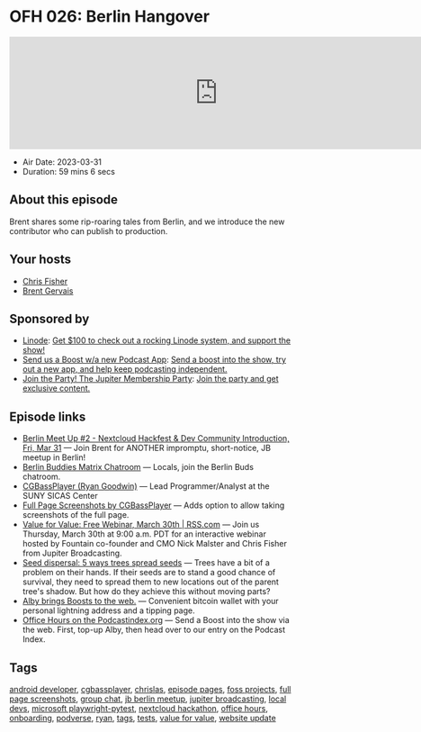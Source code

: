 # OFH 026: Berlin Hangover

<iframe src="https://player.fireside.fm/v2/MkcqFyfv+hUYR79_A?theme=dark" width="740" height="200" frameborder="0" scrolling="no"></iframe>

* Air Date: 2023-03-31
* Duration: 59 mins 6 secs

## About this episode

Brent shares some rip-roaring tales from Berlin, and we introduce the new contributor who can publish to production.

## Your hosts
* [Chris Fisher](https://www.officehours.hair/hosts/chrislas)
* [Brent Gervais](https://www.officehours.hair/hosts/brentgervais)

## Sponsored by

  * [Linode](https://linode.com/jupiter): [Get $100 to check out a rocking Linode system, and support the show!](https://linode.com/jupiter)
  * [Send us a Boost w/a new Podcast App](http://newpodcastapps.com/): [Send a boost into the show, try out a new app, and help keep podcasting independent. ](http://newpodcastapps.com/)
  * [Join the Party! The Jupiter Membership Party](https://www.jupiter.party/): [Join the party and get exclusive content. ](https://www.jupiter.party/)



## Episode links

  * [Berlin Meet Up #2 - Nextcloud Hackfest & Dev Community Introduction, Fri, Mar 31](https://www.meetup.com/jupiterbroadcasting/events/292533810 "Berlin Meet Up #2 - Nextcloud Hackfest & Dev Community Introduction, Fri, Mar 31") — Join Brent for ANOTHER impromptu, short-notice, JB meetup in Berlin!
  * [Berlin Buddies Matrix Chatroom](https://matrix.to/#/%23berlin:jupiterbroadcasting.com "Berlin Buddies Matrix Chatroom") — Locals, join the Berlin Buds chatroom.
  * [CGBassPlayer (Ryan Goodwin)](https://github.com/CGBassPlayer "CGBassPlayer \(Ryan Goodwin\)") — Lead Programmer/Analyst at the SUNY SICAS Center
  * [Full Page Screenshots by CGBassPlayer](https://github.com/microsoft/playwright-pytest/pull/148 "Full Page Screenshots by CGBassPlayer") — Adds option to allow taking screenshots of the full page.
  * [Value for Value: Free Webinar, March 30th | RSS.com](https://rss.com/blog/free-webinar-value-for-value-building-unbreakable-relationships-with-your-listeners/ "Value for Value: Free Webinar, March 30th | RSS.com") — Join us Thursday, March 30th at 9:00 a.m. PDT for an interactive webinar hosted by Fountain co-founder and CMO Nick Malster and Chris Fisher from Jupiter Broadcasting.
  * [Seed dispersal: 5 ways trees spread seeds](https://www.woodlandtrust.org.uk/blog/2019/08/seed-dispersal/ "Seed dispersal: 5 ways trees spread seeds") — Trees have a bit of a problem on their hands. If their seeds are to stand a good chance of survival, they need to spread them to new locations out of the parent tree's shadow. But how do they achieve this without moving parts?
  * [Alby brings Boosts to the web.](https://getalby.com/ "Alby brings Boosts to the web.") — Convenient bitcoin wallet with your personal lightning address and a tipping page. 
  * [Office Hours on the Podcastindex.org](https://podcastindex.org/podcast/5341434 "Office Hours on the Podcastindex.org") — Send a Boost into the show via the web. First, top-up Alby, then head over to our entry on the Podcast Index.



## Tags

[android developer](https://www.officehours.hair/tags/android%20developer), [cgbassplayer](https://www.officehours.hair/tags/cgbassplayer), [chrislas](https://www.officehours.hair/tags/chrislas), [episode pages](https://www.officehours.hair/tags/episode%20pages), [foss projects](https://www.officehours.hair/tags/foss%20projects), [full page screenshots](https://www.officehours.hair/tags/full%20page%20screenshots), [group chat](https://www.officehours.hair/tags/group%20chat), [jb berlin meetup](https://www.officehours.hair/tags/jb%20berlin%20meetup), [jupiter broadcasting](https://www.officehours.hair/tags/jupiter%20broadcasting), [local devs](https://www.officehours.hair/tags/local%20devs), [microsoft playwright-pytest](https://www.officehours.hair/tags/microsoft%20playwright-pytest), [nextcloud hackathon](https://www.officehours.hair/tags/nextcloud%20hackathon), [office hours](https://www.officehours.hair/tags/office%20hours), [onboarding](https://www.officehours.hair/tags/onboarding), [podverse](https://www.officehours.hair/tags/podverse), [ryan](https://www.officehours.hair/tags/ryan), [tags](https://www.officehours.hair/tags/tags), [tests](https://www.officehours.hair/tags/tests), [value for value](https://www.officehours.hair/tags/value%20for%20value), [website update](https://www.officehours.hair/tags/website%20update)